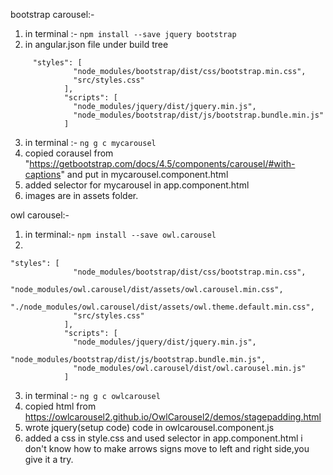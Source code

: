 bootstrap carousel:-

1) in terminal :- ``` npm install --save jquery bootstrap ```
2) in angular.json file under build tree
```
     "styles": [
              "node_modules/bootstrap/dist/css/bootstrap.min.css",
              "src/styles.css"
            ],
            "scripts": [
              "node_modules/jquery/dist/jquery.min.js",
              "node_modules/bootstrap/dist/js/bootstrap.bundle.min.js"
            ]
 ```
3) in terminal :- ``` ng g c mycarousel ```
4) copied corausel from "https://getbootstrap.com/docs/4.5/components/carousel/#with-captions" and put in mycarousel.component.html
5) added selector for mycarousel in app.component.html
6) images are in assets folder.

owl carousel:-

1) in terminal:- ``` npm install --save owl.carousel ```
2)
```
"styles": [
              "node_modules/bootstrap/dist/css/bootstrap.min.css",
              "node_modules/owl.carousel/dist/assets/owl.carousel.min.css",
              "./node_modules/owl.carousel/dist/assets/owl.theme.default.min.css",
              "src/styles.css"
            ],
            "scripts": [
              "node_modules/jquery/dist/jquery.min.js",
              "node_modules/bootstrap/dist/js/bootstrap.bundle.min.js",
              "node_modules/owl.carousel/dist/owl.carousel.min.js"
            ]
 ```           
3) in terminal :- ```ng g c owlcarousel```
4) copied html from https://owlcarousel2.github.io/OwlCarousel2/demos/stagepadding.html
5) wrote jquery(setup code) code in owlcarousel.component.js
6) added a css in style.css and used selector in app.component.html
    i don't know how to make arrows signs move to left and right side,you give it a try.
